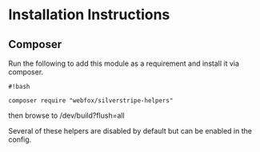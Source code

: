 # Installation Instructions #
## Composer ##
Run the following to add this module as a requirement and install it via composer.


```
#!bash

composer require "webfox/silverstripe-helpers"
```
then browse to /dev/build?flush=all

Several of these helpers are disabled by default but can be enabled in the config.